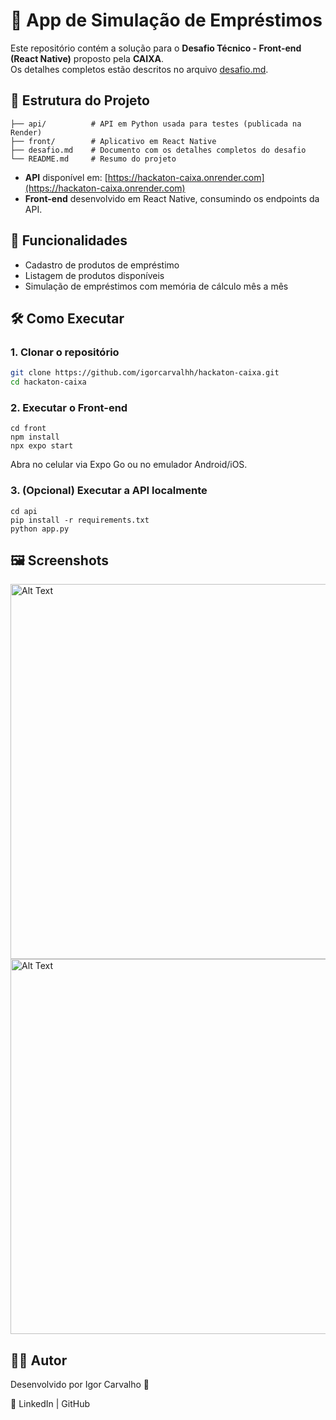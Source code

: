 # 📱 App de Simulação de Empréstimos

Este repositório contém a solução para o **Desafio Técnico - Front-end (React Native)** proposto pela **CAIXA**.  
Os detalhes completos estão descritos no arquivo [desafio.md](./desafio.md).

## 📂 Estrutura do Projeto

```
├── api/          # API em Python usada para testes (publicada na Render)
├── front/        # Aplicativo em React Native
├── desafio.md    # Documento com os detalhes completos do desafio
└── README.md     # Resumo do projeto
```

- **API** disponível em: [https://hackaton-caixa.onrender.com](https://hackaton-caixa.onrender.com)  
- **Front-end** desenvolvido em React Native, consumindo os endpoints da API.  

## 🎯 Funcionalidades

- Cadastro de produtos de empréstimo  
- Listagem de produtos disponíveis  
- Simulação de empréstimos com memória de cálculo mês a mês  

## 🛠 Como Executar

### 1. Clonar o repositório

```bash
git clone https://github.com/igorcarvalhh/hackaton-caixa.git
cd hackaton-caixa
```

### 2. Executar o Front-end
```
cd front
npm install
npx expo start
```

Abra no celular via Expo Go ou no emulador Android/iOS.

### 3. (Opcional) Executar a API localmente
```
cd api
pip install -r requirements.txt
python app.py
```

## 🖼️ Screenshots
<img src="https://github.com/user-attachments/assets/14b02fe5-17a7-4e15-a1d7-e53b588d0019" alt="Alt Text" height="600">
<img src="https://github.com/user-attachments/assets/60213cca-74eb-4842-9bf7-bc37099159b7" alt="Alt Text" height="600">

## 👨‍💻 Autor

Desenvolvido por Igor Carvalho 🚀

🔗 LinkedIn
 | GitHub
